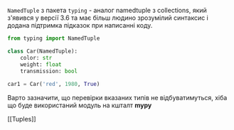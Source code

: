`NamedTuple` з пакета `typing` - аналог namedtuple з collections, який з'явився у версії 3.6 та має більш людино зрозумілий синтаксис і додана підтримка підказок при написанні коду.
```python
from typing import NamedTuple

class Car(NamedTuple):
	color: str
	weight: float
	transmission: bool
	
car1 = Car('red', 1980, True)
```
Варто зазначити, що перевірки вказаних типів не відбуватимуться, хіба що буде використаний модуль на кшталт **mypy**

[[Tuples]]
